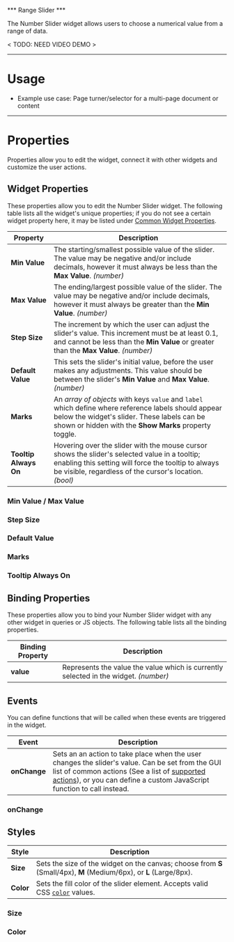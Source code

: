 *** Range Slider ***

The Number Slider widget allows users to choose a numerical value from a range of data.

< TODO: NEED VIDEO DEMO >

---
# Usage
- Example use case: Page turner/selector for a multi-page document or content

---

# Properties

Properties allow you to edit the widget, connect it with other widgets and customize the user actions.

## Widget Properties

These properties allow you to edit the Number Slider widget. The following table lists all the widget's unique properties; if you do not see a certain widget property here, it may be listed under [Common Widget Properties]().

| **Property** | **Description** |
|-----------|-----------------|
| **Min Value** | The starting/smallest possible value of the slider. The value may be negative and/or include decimals, however it must always be less than the **Max Value**. _(number)_ |
| **Max Value** | The ending/largest possible value of the slider. The value may be negative and/or include decimals, however it must always be greater than the **Min Value**. _(number)_ |
| **Step Size** | The increment by which the user can adjust the slider's value. This increment must be at least 0.1, and cannot be less than the **Min Value** or greater than the **Max Value**. _(number)_ |
| **Default Value** | This sets the slider's initial value, before the user makes any adjustments. This value should be between the slider's **Min Value** and **Max Value**. _(number)_ |
| **Marks** | An _array of objects_ with keys `value` and `label` which define where reference labels should appear below the widget's slider. These labels can be shown or hidden with the **Show Marks** property toggle. |
| **Tooltip Always On** | Hovering over the slider with the mouse cursor shows the slider's selected value in a tooltip; enabling this setting will force the tooltip to always be visible, regardless of the cursor's location. _(bool)_ |

### Min Value / Max Value

### Step Size

### Default Value

### Marks

### Tooltip Always On

## Binding Properties

These properties allow you to bind your Number Slider widget with any other widget in queries or JS objects. The following table lists all the binding properties.

| **Binding Property** | **Description** |
|-----------|-----------------|
| **value** | Represents the value the value which is currently selected in the widget. _(number)_ |

## Events

You can define functions that will be called when these events are triggered in the widget.

| **Event** | **Description** |
|-----------|-----------------|
| **onChange** | Sets an an action to take place when the user changes the slider's value. Can be set from the GUI list of common actions (See a list of [supported actions](https://docs.appsmith.com/reference/appsmith-framework/widget-actions)), or you can define a custom JavaScript function to call instead. |

### onChange

## Styles

| **Style** | **Description** |
|-----------|-----------------|
| **Size** | Sets the size of the widget on the canvas; choose from **S** (Small/4px), **M** (Medium/6px), or **L** (Large/8px). |
| **Color** | Sets the fill color of the slider element. Accepts valid CSS [`color`](https://developer.mozilla.org/en-US/docs/Web/CSS/color) values. |

### Size

### Color